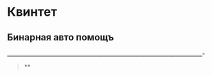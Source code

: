 # **Квинтет** 
## **Бинарная авто помощъ**
_______________________________________________________________________-

> **































